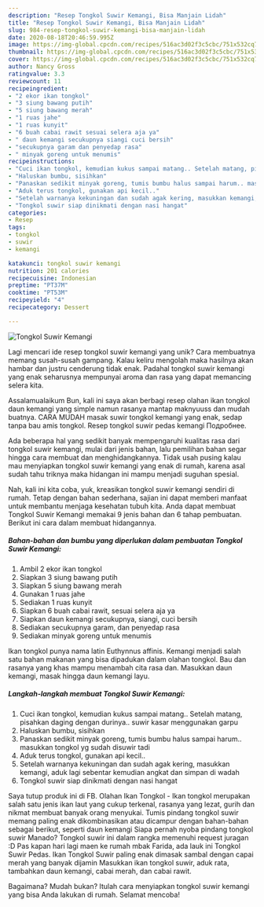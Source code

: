 ```yaml
---
description: "Resep Tongkol Suwir Kemangi, Bisa Manjain Lidah"
title: "Resep Tongkol Suwir Kemangi, Bisa Manjain Lidah"
slug: 984-resep-tongkol-suwir-kemangi-bisa-manjain-lidah
date: 2020-08-18T20:46:59.995Z
image: https://img-global.cpcdn.com/recipes/516ac3d02f3c5cbc/751x532cq70/tongkol-suwir-kemangi-foto-resep-utama.jpg
thumbnail: https://img-global.cpcdn.com/recipes/516ac3d02f3c5cbc/751x532cq70/tongkol-suwir-kemangi-foto-resep-utama.jpg
cover: https://img-global.cpcdn.com/recipes/516ac3d02f3c5cbc/751x532cq70/tongkol-suwir-kemangi-foto-resep-utama.jpg
author: Nancy Gross
ratingvalue: 3.3
reviewcount: 11
recipeingredient:
- "2 ekor ikan tongkol"
- "3 siung bawang putih"
- "5 siung bawang merah"
- "1 ruas jahe"
- "1 ruas kunyit"
- "6 buah cabai rawit sesuai selera aja ya"
- " daun kemangi secukupnya siangi cuci bersih"
- "secukupnya garam dan penyedap rasa"
- " minyak goreng untuk menumis"
recipeinstructions:
- "Cuci ikan tongkol, kemudian kukus sampai matang.. Setelah matang, pisahkan daging dengan durinya.. suwir kasar menggunakan garpu"
- "Haluskan bumbu, sisihkan"
- "Panaskan sedikit minyak goreng, tumis bumbu halus sampai harum.. masukkan tongkol yg sudah disuwir tadi"
- "Aduk terus tongkol, gunakan api kecil.."
- "Setelah warnanya kekuningan dan sudah agak kering, masukkan kemangi, aduk lagi sebentar kemudian angkat dan simpan di wadah"
- "Tongkol suwir siap dinikmati dengan nasi hangat"
categories:
- Resep
tags:
- tongkol
- suwir
- kemangi

katakunci: tongkol suwir kemangi 
nutrition: 201 calories
recipecuisine: Indonesian
preptime: "PT37M"
cooktime: "PT53M"
recipeyield: "4"
recipecategory: Dessert

---
```



![Tongkol Suwir Kemangi](https://img-global.cpcdn.com/recipes/516ac3d02f3c5cbc/751x532cq70/tongkol-suwir-kemangi-foto-resep-utama.jpg)

Lagi mencari ide resep tongkol suwir kemangi yang unik? Cara membuatnya memang susah-susah gampang. Kalau keliru mengolah maka hasilnya akan hambar dan justru cenderung tidak enak. Padahal tongkol suwir kemangi yang enak seharusnya mempunyai aroma dan rasa yang dapat memancing selera kita.

Assalamualaikum Bun, kali ini saya akan berbagi resep olahan ikan tongkol daun kemangi yang simple namun rasanya mantap maknyuuss dan mudah buatnya. CARA MUDAH masak suwir tongkol kemangi yang enak, sedap tanpa bau amis tongkol. Resep tongkol suwir pedas kemangi Подробнее.

Ada beberapa hal yang sedikit banyak mempengaruhi kualitas rasa dari tongkol suwir kemangi, mulai dari jenis bahan, lalu pemilihan bahan segar hingga cara membuat dan menghidangkannya. Tidak usah pusing kalau mau menyiapkan tongkol suwir kemangi yang enak di rumah, karena asal sudah tahu triknya maka hidangan ini mampu menjadi suguhan spesial.


Nah, kali ini kita coba, yuk, kreasikan tongkol suwir kemangi sendiri di rumah. Tetap dengan bahan sederhana, sajian ini dapat memberi manfaat untuk membantu menjaga kesehatan tubuh kita. Anda dapat membuat Tongkol Suwir Kemangi memakai 9 jenis bahan dan 6 tahap pembuatan. Berikut ini cara dalam membuat hidangannya.

<!--inarticleads1-->

##### Bahan-bahan dan bumbu yang diperlukan dalam pembuatan Tongkol Suwir Kemangi:

1. Ambil 2 ekor ikan tongkol
1. Siapkan 3 siung bawang putih
1. Siapkan 5 siung bawang merah
1. Gunakan 1 ruas jahe
1. Sediakan 1 ruas kunyit
1. Siapkan 6 buah cabai rawit, sesuai selera aja ya
1. Siapkan  daun kemangi secukupnya, siangi, cuci bersih
1. Sediakan secukupnya garam, dan penyedap rasa
1. Sediakan  minyak goreng untuk menumis


Ikan tongkol punya nama latin Euthynnus affinis. Kemangi menjadi salah satu bahan makanan yang bisa dipadukan dalam olahan tongkol. Bau dan rasanya yang khas mampu menambah cita rasa dan. Masukkan daun kemangi, masak hingga daun kemangi layu. 

<!--inarticleads2-->

##### Langkah-langkah membuat Tongkol Suwir Kemangi:

1. Cuci ikan tongkol, kemudian kukus sampai matang.. Setelah matang, pisahkan daging dengan durinya.. suwir kasar menggunakan garpu
1. Haluskan bumbu, sisihkan
1. Panaskan sedikit minyak goreng, tumis bumbu halus sampai harum.. masukkan tongkol yg sudah disuwir tadi
1. Aduk terus tongkol, gunakan api kecil..
1. Setelah warnanya kekuningan dan sudah agak kering, masukkan kemangi, aduk lagi sebentar kemudian angkat dan simpan di wadah
1. Tongkol suwir siap dinikmati dengan nasi hangat


Saya tutup produk ini di FB. Olahan Ikan Tongkol - Ikan tongkol merupakan salah satu jenis ikan laut yang cukup terkenal, rasanya yang lezat, gurih dan nikmat membuat banyak orang menyukai. Tumis pindang tongkol suwir memang paling enak dikombinasikan atau dicampur dengan bahan-bahan sebagai berikut, seperti daun kemangi Siapa pernah nyoba pindang tongkol suwir Manado? Tongkol suwir ini dalam rangka memenuhi request juragan :D Pas kapan hari lagi maen ke rumah mbak Farida, ada lauk ini Tongkol Suwir Pedas. Ikan Tongkol Suwir paling enak dimasak sambal dengan capai merah yang banyak dijamin Masukkan ikan tongkol suwir, aduk rata, tambahkan daun kemangi, cabai merah, dan cabai rawit. 

Bagaimana? Mudah bukan? Itulah cara menyiapkan tongkol suwir kemangi yang bisa Anda lakukan di rumah. Selamat mencoba!
